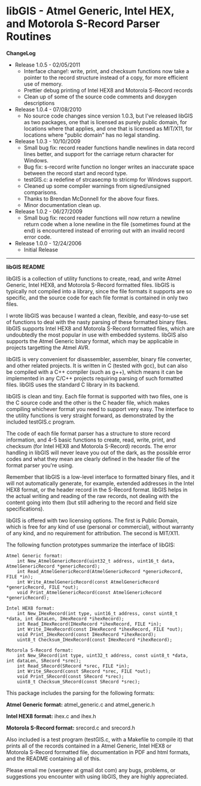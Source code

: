 # libGIS - Atmel Generic, Intel HEX, and Motorola S-Record Parser Routines

**ChangeLog**

  * Release 1.0.5 - 02/05/2011
    * Interface change!: write, print, and checksum functions now take a pointer to the record structure instead of a copy, for more efficient use of memory.
    * Prettier debug printing of Intel HEX8 and Motorola S-Record records
    * Clean up of some of the source code comments and doxygen descriptions
  * Release 1.0.4 - 07/08/2010
    * No source code changes since version 1.0.3, but I've released libGIS as two packages, one that is licensed as purely public domain, for locations where that applies, and one that is licensed as MIT/X11, for locations where "public domain" has no legal standing.
  * Release 1.0.3 - 10/10/2009
    * Small bug fix: record reader functions handle newlines in data record lines better, and support for the carriage return character for Windows.
    * Bug fix: s-record write function no longer writes an inaccurate space between the record start and record type.
    * testGIS.c: a redefine of strcasecmp to stricmp for Windows support.
    * Cleaned up some compiler warnings from signed/unsigned comparisons.
    * Thanks to Brendan McDonnell for the above four fixes.
    * Minor documentation clean up.
  * Release 1.0.2 - 06/27/2009
    * Small bug fix: record reader functions will now return a newline return code when a lone newline in the file (sometimes found at the end) is encountered instead of erroring out with an invalid record error code.
  * Release 1.0.0 - 12/24/2006
    * Initial Release

----

**libGIS README**

libGIS is a collection of utility functions to create, read, and write Atmel Generic, Intel HEX8, and Motorola S-Record formatted files. libGIS is typically not compiled into a library, since the file formats it supports are so specific, and the source code for each file format is contained in only two files.

I wrote libGIS was because I wanted a clean, flexible, and easy-to-use set of functions to deal with the nasty parsing of these formatted binary files. libGIS supports Intel HEX8 and Motorola S-Record formatted files, which are undoubtedly the most popular in use with embedded systems. libGIS also supports the Atmel Generic binary format, which may be applicable in projects targetting the Atmel AVR.

libGIS is very convenient for disassembler, assembler, binary file converter, and other related projects. It is written in C (tested with gcc), but can also be compiled with a C++ compiler (such as g++), which means it can be implemented in any C/C++ projects requiring parsing of such formatted files. libGIS uses the standard C library in its backend.

libGIS is clean and tiny. Each file format is supported with two files, one is the C source code and the other is the C header file, which makes compiling whichever format you need to support very easy. The interface to the utility functions is very straight forward, as demonstrated by the included testGIS.c program.

The code of each file format parser has a structure to store record information, and 4-5 basic functions to create, read, write, print, and checksum (for Intel HEX8 and Motorola S-Record) records. The error handling in libGIS will never leave you out of the dark, as the possible error codes and what they mean are clearly defined in the header file of the format parser you're using.

Remember that libGIS is a low-level interface to formatted binary files, and it will not automatically generate, for example, extended addresses in the Intel HEX8 format, or the header record in the S-Record format. libGIS helps in the actual writing and reading of the raw records, not dealing with the content going into them (but still adhering to the record and field size specifications).

libGIS is offered with two licensing options. The first is Public Domain, which is free for any kind of use (personal or commercial), without warranty of any kind, and no requirement for attribution. The second is MIT/X11.

The following function prototypes summarize the interface of libGIS:

    Atmel Generic format:
        int New_AtmelGenericRecord(uint32_t address, uint16_t data, AtmelGenericRecord *genericRecord);
        int Read_AtmelGenericRecord(AtmelGenericRecord *genericRecord, FILE *in);
        int Write_AtmelGenericRecord(const AtmelGenericRecord *genericRecord, FILE *out);
        void Print_AtmelGenericRecord(const AtmelGenericRecord *genericRecord);
        
    Intel HEX8 format:
        int New_IHexRecord(int type, uint16_t address, const uint8_t *data, int dataLen, IHexRecord *ihexRecord);
        int Read_IHexRecord(IHexRecord *ihexRecord, FILE *in);
        int Write_IHexRecord(const IHexRecord *ihexRecord, FILE *out);
        void Print_IHexRecord(const IHexRecord *ihexRecord);
        uint8_t Checksum_IHexRecord(const IHexRecord *ihexRecord);
        
    Motorola S-Record format:
        int New_SRecord(int type, uint32_t address, const uint8_t *data, int dataLen, SRecord *srec);
        int Read_SRecord(SRecord *srec, FILE *in);
        int Write_SRecord(const SRecord *srec, FILE *out);
        void Print_SRecord(const SRecord *srec);
        uint8_t Checksum_SRecord(const SRecord *srec);

This package includes the parsing for the following formats:

**Atmel Generic format:** atmel_generic.c and atmel_generic.h

**Intel HEX8 format:** ihex.c and ihex.h

**Motorola S-Record format:** srecord.c and srecord.h

Also included is a test program (testGIS.c, with a Makefile to compile it) that prints all of the records contained in a Atmel Generic, Intel HEX8 or Motorola S-Record formatted file, documentation in PDF and html formats, and the README containing all of this.

Please email me (vsergeev at gmail dot com) any bugs, problems, or suggestions you encounter with using libGIS, they are highly appreciated.

